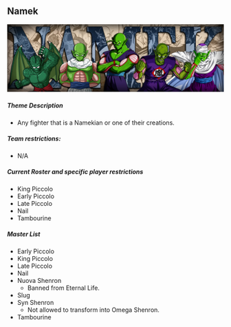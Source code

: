 ## Namek
![](../images/namek.jpg)

##### Theme Description
- Any fighter that is a Namekian or one of their creations.

##### Team restrictions:
  - N/A 

##### Current Roster and specific player restrictions

- King Piccolo
- Early Piccolo
- Late Piccolo
- Nail
- Tambourine

##### Master List
- Early Piccolo
- King Piccolo
- Late Piccolo
- Nail
- Nuova Shenron
    - Banned from Eternal Life.
- Slug
- Syn Shenron
   - Not allowed to transform into Omega Shenron.
- Tambourine
